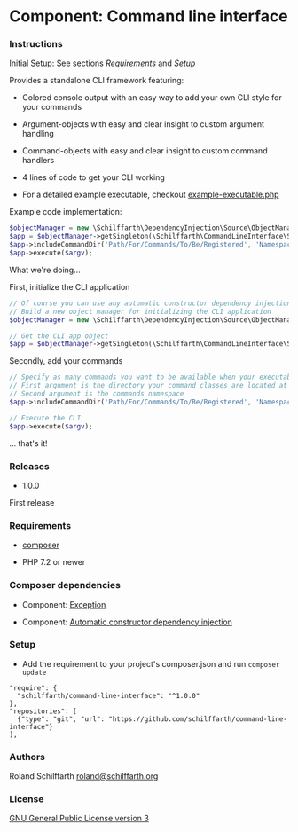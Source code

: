# Component: Command line interface

### Instructions

Initial Setup: See sections _Requirements_ and _Setup_

Provides a standalone CLI framework featuring:

- Colored console output with an easy way to add your own CLI style for your commands

- Argument-objects with easy and clear insight to custom argument handling

- Command-objects with easy and clear insight to custom command handlers

- 4 lines of code to get your CLI working

- For a detailed example executable, checkout [example-executable.php](https://github.com/schilffarth/command-line-interface/blob/master/example/example-executable.php)

Example code implementation:

```php
$objectManager = new \Schilffarth\DependencyInjection\Source\ObjectManager();
$app = $objectManager->getSingleton(\Schilffarth\CommandLineInterface\Source\App::class);
$app->includeCommandDir('Path/For/Commands/To/Be/Registered', 'Namespace\Of\Your\Commands');
$app->execute($argv);
```

What we're doing...

First, initialize the CLI application

```php
// Of course you can use any automatic constructor dependency injection, such as Symfonys DI
// Build a new object manager for initializing the CLI application
$objectManager = new \Schilffarth\DependencyInjection\Source\ObjectManager();

// Get the CLI app object
$app = $objectManager->getSingleton(\Schilffarth\CommandLineInterface\Source\App::class);
```

Secondly, add your commands

```php
// Specify as many commands you want to be available when your executable PHP file is run from the console
// First argument is the directory your command classes are located at
// Second argument is the commands namespace
$app->includeCommandDir('Path/For/Commands/To/Be/Registered', 'Namespace\Of\Your\Commands');

// Execute the CLI
$app->execute($argv);
```

... that's it!

### Releases

- 1.0.0

First release

### Requirements

- [composer](https://getcomposer.org/doc/01-basic-usage.md)

- PHP 7.2 or newer

### Composer dependencies

- Component: [Exception](https://github.com/schilffarth/exception)

- Component: [Automatic constructor dependency injection](https://github.com/schilffarth/dependency-injection)

### Setup

- Add the requirement to your project's composer.json and run `composer update`

```
"require": {
  "schilffarth/command-line-interface": "^1.0.0"
},
"repositories": [
  {"type": "git", "url": "https://github.com/schilffarth/command-line-interface"}
],
```

### Authors

Roland Schilffarth [roland@schilffarth.org](mailto:roland@schilffarth.org)

### License

[GNU General Public License version 3](https://opensource.org/licenses/GPL-3.0)
